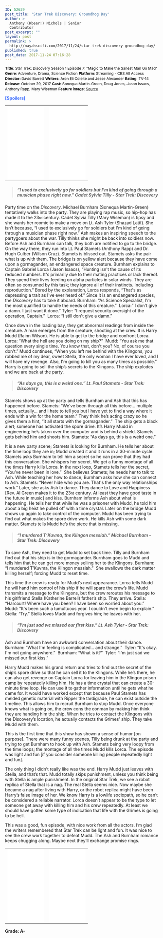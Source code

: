 ```yaml
---
ID: 52639
post_title: 'Star Trek Discovery: Groundhog Day'
author: >
  Anthony (Kbear!) Nichols | Senior
  Contributor
post_excerpt: ""
layout: post
permalink: >
  http://nayahscifi.com/2017/11/24/star-trek-discovery-groundhog-day/
published: true
post_date: 2017-11-24 07:16:28
---
```

<span style="color: #000000; font-size: 12px;"><strong>Title</strong>: Star Trek: Discovery Season 1 Episode 7: "Magic to Make the Sanest Man Go Mad"</span>
<span style="color: #000000; font-size: 12px;"> <strong>Genre</strong>: Adventure, Drama, Science Fiction</span>
<span style="color: #000000; font-size: 12px;"> <strong>Platform</strong>: Streaming - CBS All Access</span>
<span style="color: #000000; font-size: 12px;"> <strong>Director: </strong>David Barrett</span>
<span style="color: #000000; font-size: 12px;"> <strong>Writers</strong>: Aron Eli Coleite and Jesse Alexander</span>
<span style="color: #000000; font-size: 12px;"> <strong>Rating</strong>: TV-14</span>
<span style="color: #000000; font-size: 12px;"> <strong>Release</strong>: October 29, 2017</span>
<span style="color: #000000; font-size: 12px;"> <strong>Cast: </strong>Sonequa Martin-Green, Doug Jones, Jason Issacs, Anthony Rapp, Mary Wiseman</span>
<span style="color: #000000; font-size: 12px;"> <strong>Feature image</strong>: <a href="https://i.kinja-img.com/gawker-media/image/upload/s--KSmpPvgW--/c_scale,fl_progressive,q_80,w_800/txeycfrfslfsvokdrndu.jpg">Source</a></span>

<span style="color: #3366ff;"><strong>[Spoilers]</strong></span>
<table>
<tbody>
<tr>
<td><iframe style="width: 120px; height: 240px;" src="//ws-na.amazon-adsystem.com/widgets/q?ServiceVersion=20070822&amp;OneJS=1&amp;Operation=GetAdHtml&amp;MarketPlace=US&amp;source=ss&amp;ref=as_ss_li_til&amp;ad_type=product_link&amp;tracking_id=nayah099-20&amp;marketplace=amazon&amp;region=US&amp;placement=B077M2959Q&amp;asins=B077M2959Q&amp;linkId=a0bc9bfe4e967c7e919ee40facb5baec&amp;show_border=true&amp;link_opens_in_new_window=true" width="300" height="150" frameborder="0" marginwidth="0" marginheight="0" scrolling="no"></iframe></td>
<td><iframe style="width: 120px; height: 240px;" src="//ws-na.amazon-adsystem.com/widgets/q?ServiceVersion=20070822&amp;OneJS=1&amp;Operation=GetAdHtml&amp;MarketPlace=US&amp;source=ss&amp;ref=as_ss_li_til&amp;ad_type=product_link&amp;tracking_id=nayah099-20&amp;marketplace=amazon&amp;region=US&amp;placement=B074VHB88T&amp;asins=B074VHB88T&amp;linkId=48083382ebaf425b5cb9ba273925f0a4&amp;show_border=true&amp;link_opens_in_new_window=true" width="300" height="150" frameborder="0" marginwidth="0" marginheight="0" scrolling="no"></iframe></td>
</tr>
</tbody>
</table>
<blockquote>
<h5><strong> “I used to exclusively go for soldiers but I'm kind of going through a musician phase right now.” Cadet Sylvia Tilly - Star Trek: Discovery</strong></h5>
</blockquote>
Party time on the <em>Discovery</em>. Michael Burnham (Sonequa Martin-Green) tentatively walks into the party. They are playing rap music, so hip-hop has made it to the 23<span style="font-size: 11.6667px;">rd </span>century. Cadet Sylvia Tilly (Mary Wiseman) is tipsy and she wants her roomie to make a move on Lt. Ash Tyler (Shazad Latif). She isn’t because, “I used to exclusively go for soldiers but I'm kind of going through a musician phase right now.” Ash makes an inspiring speech to the partygoers about the war. Tilly thinks she might be back into soldiers now. Before Ash and Burnham can talk, they both are notified to go to the bridge. On the way there, they run into Lt. Paul Stamets (Anthony Rapp) and Dr. Hugh Culber (Wilson Cruz). Stamets is blissed out. Stamets asks the pair what is up with them. The bridge is on yellow alert because they have come upon a gormagander, an endangered space creature. Burnham explains to Captain Gabriel Lorca (Jason Isaacs), “Hunting isn't the cause of its reduced numbers. It's primarily due to their mating practices or lack thereof. They spend their lives feeding on alpha particles in solar winds. They are often so consumed by this task; they ignore all of their instincts. Including reproduction.” Bored by the explanation, Lorca responds, “That's as depressing a trait as I've ever heard of.” Since it is an endangered species, the <em>Discovery</em> has to take it aboard. Burnham: “As Science Specialist, I'm the most qualified to handle the needs of this creature.”  Lorca:” I don't give a damn. I just want it done.”
Tyler: “I request security oversight of the operation, Captain.”  Lorca: “I still don't give a damn.”

Once down in the loading bay, they get abnormal readings from inside the creature. A man emerges from the creature, shooting at the crew. It is Harry Mudd (Rainn Wilson). He is able to get to the bridge and confront Lorca. Lorca: “What the hell are you doing on my ship?”  Mudd: “You ask me that question every single time. You know that, don't you? No, of course you don't.” Mudd continues, “When you left me behind with the Klingons, you robbed me of my dear, sweet Stella, the only woman I have ever loved, and I will have my revenge. Also, I'm going to kill you as many times as possible.” Harry is going to sell the ship’s secrets to the Klingons. The ship explodes and we are back at the party.
<blockquote>
<h5>“As days go, this is a weird one.” Lt. Paul Stamets - Star Trek: Discovery</h5>
</blockquote>
Stamets shows up at the party and tells Burnham and Ash that this has happened before. Stamets: “We've been through all this before... multiple times, actually... and I hate to tell you but I have yet to find a way where it ends with a win for the home team.” They think he’s acting crazy so he gives them a hint, “it all starts with the gormagander.”  The ship gets a black alert; someone has activated the spore drive. It’s Harry Mudd in engineering; he’s taken over the computer and is behind a shield. Stamets gets behind him and shoots him. Stamets: “As days go, this is a weird one.”

It is a new party scene; Stamets is looking for Burnham. He tells her about the time loop they are in; Mudd created it and it runs in a 30-minute cycle. Stamets asks Burnham to tell him a secret so he can prove that they had this conversation. She whispers her secret. We get a funny montage of all the times Harry kills Lorca. In the next loop, Stamets tells her the secret, “You’ve never been in love.”  She believes Stamets; he needs her to talk to Ash. While teaching her how to dance, Burnham asks how she can connect to Ash. Stamets: “Never hide who you are. That's the only way relationships work.” Later, she asks Ash to dance. They dance to Love and Happiness [Rev. Al Green makes it to the 23<span style="font-size: 11.6667px;">rd</span> century. At least they have good taste in the future in music] and kiss. Burnham informs Ash about what is happening. He tells her that while he was a prisoner with Mudd, he told him about a big heist he pulled off with a time crystal. Later on the bridge Mudd shows up again to take control of the computer. Mudd has been trying to find out what makes the spore drive work. He kills Ash with some dark matter. Stamets tells Mudd he’s the piece that is missing.
<blockquote>
<h5><strong>“I murdered T’Kuvma, the Klingon messiah.” Michael Burnham - Star Trek: Discovery</strong></h5>
</blockquote>
To save Ash, they need to get Mudd to set back time. Tilly and Burnham find out that his ship is in the gormagander. Burnham goes to Mudd and tells him that he can get more money selling her to the Klingons. Burnham: “I murdered T’Kuvma, the Klingon messiah.”  She swallows the dark matter killing herself; forcing Mudd to reset time.

This time the crew is ready for Mudd’s next appearance. Lorca tells Mudd he will hand him control of his ship if he will spare the crew’s life. Mudd transmits a message to the Klingons, but the crew reroutes his message to his girlfriend Stella (Katherine Barrell) father’s ship. They arrive. Stella: “Harcourt! Where have you been? I have been so worried about you.”  Mudd: “It's been such a tumultuous year. I couldn't even begin to explain.”  Stella: “Try.” Stella loves Mudd and forgives him; he leaves with her.
<blockquote>
<h5><strong> “I'm just sad we missed our first kiss.” Lt. Ash Tyler - Star Trek: Discovery</strong></h5>
</blockquote>
Ash and Burnham have an awkward conversation about their dance. Burnham: “What I'm feeling is complicated... and strange.”  Tyler: “It's okay. I'm not going anywhere.”  Burnham: “What is it?”  Tyler: “I'm just sad we missed our first kiss.”

Harry Mudd makes his grand return and tries to find out the secret of the ship’s spore drive so that he can sell it to the Klingons. While he’s there, he can also get revenge on Captain Lorca for leaving him in the Klingon prison camp by repeatedly killing him. He has a time crystal that can create a 30-minute time loop. He can use it to gather information until he gets what he came for. It would have worked except that because Paul Stamets has melded genetic material with Ripper the tardigrade, he can exist outside the timeline. This allows him to recruit Burnham to stop Mudd. Once everyone knows what is going on, the crew cons the conman by making him think they are handing him the ship. When he tries to contact the Klingons with the Discovery’s location, he actually contacts the Grimes' ship. They take Mudd with them.

This is the first time that this show has shown a sense of humor [on purpose]. There were many funny scenes, Tilly being drunk at the party and trying to get Burnham to hook up with Ash. Stamets being very loopy from the time loops; the montage of all the times Mudd kills Lorca. The episode was light and fun [if you consider someone killing people repeatedly light and fun].

The only thing I didn’t really like was the end. Harry Mudd just leaves with Stella, and that’s that. Mudd totally skips punishment, unless you think being with Stella is ample punishment. In the original Star Trek, we see a robot replica of Stella that is a nag. The real Stella seems nice. Now maybe she became a nag after living with Harry, or the robot replica might have been Harry’s false image of her. We know Harry is a lowlife sociopath, so he can’t be considered a reliable narrator. Lorca doesn’t appear to be the type to let someone get away with killing him and his crew repeatedly. At least we should have gotten some type of indication that life with the Grimes is going to be hell.

This was a good, fun episode, with nice work from all the actors. I’m glad the writers remembered that Star Trek can be light and fun. It was nice to see the crew work together to defeat Mudd. The Ash and Burnham romance keeps chugging along. Maybe next they’ll exchange promise rings.
<table>
<tbody>
<tr>
<td><iframe style="width: 120px; height: 240px;" src="//ws-na.amazon-adsystem.com/widgets/q?ServiceVersion=20070822&amp;OneJS=1&amp;Operation=GetAdHtml&amp;MarketPlace=US&amp;source=ss&amp;ref=as_ss_li_til&amp;ad_type=product_link&amp;tracking_id=nayah099-20&amp;marketplace=amazon&amp;region=US&amp;placement=B01M70T4WU&amp;asins=B01M70T4WU&amp;linkId=db3c37b51d3bbbe9bff01c9047ac881f&amp;show_border=true&amp;link_opens_in_new_window=true" width="300" height="150" frameborder="0" marginwidth="0" marginheight="0" scrolling="no"></iframe></td>
<td><iframe style="width: 120px; height: 240px;" src="//ws-na.amazon-adsystem.com/widgets/q?ServiceVersion=20070822&amp;OneJS=1&amp;Operation=GetAdHtml&amp;MarketPlace=US&amp;source=ss&amp;ref=as_ss_li_til&amp;ad_type=product_link&amp;tracking_id=nayah099-20&amp;marketplace=amazon&amp;region=US&amp;placement=B074ZMGFW2&amp;asins=B074ZMGFW2&amp;linkId=034ddf1518a5c9d2867c3a53475c6d3a&amp;show_border=true&amp;link_opens_in_new_window=true" width="300" height="150" frameborder="0" marginwidth="0" marginheight="0" scrolling="no"></iframe></td>
</tr>
</tbody>
</table>
<strong>Grade: A-</strong>

&nbsp;

&nbsp;